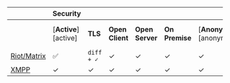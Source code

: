 | | Security | | | | | | | | | | | | Compatibility | | | | | | | | | Features | | | | | | Sustainability | | | |
| --- | --- | --- | --- | --- | --- | --- | --- | --- | --- | --- | --- | --- | --- | --- | --- | --- | --- | --- | --- | --- | --- | --- | --- | --- | --- | --- | --- | --- | --- | --- | --- |
|   | [**Active**][active] | **TLS** | **Open Client** | **Open Server** | **On Premise** | [**Anonymous**][anonymous] | **E2E Private** | **E2E Group** | [**E2E Default**][e2e_default] | [**E2E Audit**][e2e_audit] | **FIDO1 / U2F** | **Desktop Web** | **Mobile Web** | **Android** | **Apple iOS** | [**AOSP**][aosp] | **Win** | **macOS** | **Linux** | **BSD** | **Terminal** | [**MDM**][mdm] | [**Offline Messages**][offline_messages] | **File Share** | **Audio Call** | **Video Call** | [**Phoneless**][phoneless] | [**Decentralized or Federated**][decentralized] | **Open Spec** | [**IETF**][ietf] | **Introduced** |
| [Riot/Matrix](https://matrix.org/) | ✅ | ```diff    + ✓ ``` | ✓ | ✓ | ✓ | ✓ | ✓ | ✓ | [✗](https://github.com/vector-im/riot-web/issues/6779) | [✓](https://www.nccgroup.trust/us/our-research/matrix-olm-cryptographic-review/) | [✗](https://github.com/vector-im/riot-web/issues/2772) | ✓ | ✓ | ✓ | ✓ | ✓ | ✓ | ✓ | ✓ | ✓ | [½](https://github.com/torhve/weechat-matrix-protocol-script/issues/124) | ✓ | ✓ | ✓ | ✓ | ✓ | ✓ | ✓ | ✓ | [✗](https://matrix.org/docs/guides/faq.html#why-aren't-you-doing-this-through-the-ietf%3F-or-w3c%3F-or-3gpp%3F) | 2014 |
| [XMPP](https://xmpp.org/) | ✓ | ✓ | ✓ | ✓ | ✓ | ✓ | ✓ | ✓ | ½ | [✓](http://conversations.im/omemo/audit.pdf) | ✗ | ✓ | ✓ | ✓ | ✓ | ✓ | ✓ | ✓ | ✓ | ✓ | ✓ | ✓ | ✓ | ✓ | ✓ | ✓ | ✓ | ✓ | ✓ | ✓ | 1999 |
